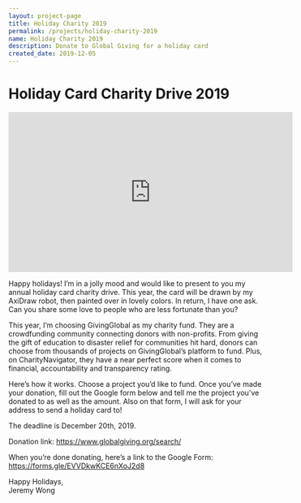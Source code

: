 ```yaml
---
layout: project-page
title: Holiday Charity 2019
permalink: /projects/holiday-charity-2019
name: Holiday Charity 2019
description: Donate to Global Giving for a holiday card
created_date: 2019-12-05
---
```


# Holiday Card Charity Drive 2019

<iframe width="560" height="315" src="https://www.youtube.com/watch?v=tOXmg5mGpGQ" frameborder="0" allowfullscreen></iframe>

Happy holidays! I’m in a jolly mood and would like to present to you my annual holiday card charity drive. This year, the card will be drawn by my AxiDraw robot, then painted over in lovely colors. In return, I have one ask. Can you share some love to people who are less fortunate than you?

This year, I’m choosing GivingGlobal as my charity fund. They are a crowdfunding community connecting donors with non-profits. From giving the gift of education to disaster relief for communities hit hard, donors can choose from thousands of projects on GivingGlobal’s platform to fund. Plus, on CharityNavigator, they have a near perfect score when it comes to financial, accountability and transparency rating.

Here’s how it works. Choose a project you’d like to fund. Once you’ve made your donation, fill out the Google form below and tell me the project you’ve donated to as well as the amount. Also on that form, I will ask for your address to send a holiday card to!

The deadline is December 20th, 2019.

Donation link: https://www.globalgiving.org/search/

When you’re done donating, here’s a link to the Google Form: https://forms.gle/EVVDkwKCE6nXoJ2d8

Happy Holidays,  
Jeremy Wong